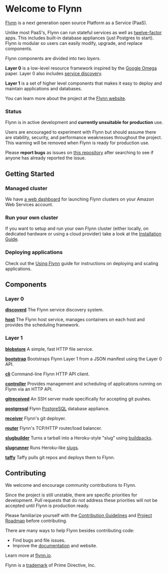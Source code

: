 # Welcome to Flynn

[Flynn](https://flynn.io) is a next generation open source Platform as a Service
(PaaS).

Unlike most PaaS's, Flynn can run stateful services as well as [twelve-factor
](http://12factor.net/) apps. This includes built-in database appliances (just
Postgres to start). Flynn is modular so users can easily modify, upgrade, and
replace components.

Flynn components are divided into two _layers_.

**Layer 0** is a low-level resource framework inspired by the [Google
Omega](http://eurosys2013.tudos.org/wp-content/uploads/2013/paper/Schwarzkopf.pdf)
paper. Layer 0 also includes [service discovery](/discoverd).

**Layer 1** is a set of higher level components that makes it easy to deploy and
maintain applications and databases.

You can learn more about the project at the [Flynn website](https://flynn.io).

### Status

Flynn is in active development and **currently unsuitable for production** use.

Users are encouraged to experiment with Flynn but should assume there are
stability, security, and performance weaknesses throughout the project. This
warning will be removed when Flynn is ready for production use.

Please **report bugs** as issues on [this
repository](https://github.com/flynn/flynn/issues) after searching to see if
anyone has already reported the issue.

## Getting Started

### Managed cluster

We have [a web dashboard](https://dashboard.flynn.io) for launching Flynn
clusters on your Amazon Web Services account.

### Run your own cluster

If you want to setup and run your own Flynn cluster (either locally, on dedicated
hardware or using a cloud provider) take a look at the
[Installation Guide](https://flynn.io/docs/installation).

### Deploying applications

Check out the [Using Flynn](https://flynn.io/docs/using-flynn) guide for
instructions on deploying and scaling applications.

## Components

### Layer 0

**[discoverd](/discoverd)** The Flynn service discovery system.

**[host](/host)** The Flynn host service, manages containers on each host
and provides the scheduling framework.

### Layer 1

**[blobstore](/blobstore)** A simple, fast HTTP file service.

**[bootstrap](/bootstrap)** Bootstraps Flynn Layer 1 from a JSON manifest using
the Layer 0 API.

**[cli](/cli)** Command-line Flynn HTTP API client.

**[controller](/controller)** Provides management and scheduling of applications
running on Flynn via an HTTP API.

**[gitreceived](/gitreceived)** An SSH server made specifically for accepting git pushes.

**[postgresql](/appliance/postgresql)** Flynn [PostgreSQL](http://www.postgresql.org/) database appliance.

**[receiver](/receiver)** Flynn's git deployer.

**[router](/router)** Flynn's TCP/HTTP router/load balancer.

**[slugbuilder](/slugbuilder)** Turns a tarball into a Heroku-style "slug" using
[buildpacks](https://devcenter.heroku.com/articles/buildpacks).

**[slugrunner](/slugrunner)** Runs Heroku-like
[slugs](https://devcenter.heroku.com/articles/slug-compiler).

**[taffy](/taffy)** Taffy pulls git repos and deploys them to Flynn.

## Contributing

We welcome and encourage community contributions to Flynn.

Since the project is still unstable, there are specific priorities for
development. Pull requests that do not address these priorities will not be
accepted until Flynn is production ready.

Please familiarize yourself with the [Contribution
Guidelines](https://flynn.io/docs/contributing) and [Project
Roadmap](https://flynn.io/docs/roadmap) before contributing.

There are many ways to help Flynn besides contributing code:

 - Find bugs and file issues.
 - Improve the [documentation](/website) and website.

Learn more at [flynn.io](https://flynn.io).

Flynn is a [trademark](https://flynn.io/docs/trademark-guidelines) of Prime Directive, Inc.
